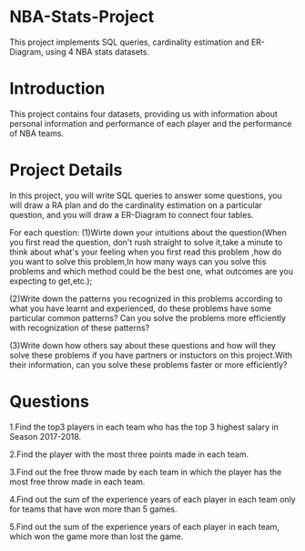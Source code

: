 # NBA-Stats-Project
This project implements SQL queries, cardinality estimation and ER-Diagram, using 4 NBA stats datasets.

# Introduction
This project contains four datasets, providing us with information about personal information and performance of each player and the performance of NBA teams.

# Project Details
In this project, you will write SQL queries to answer some questions, you will draw a RA plan and do the cardinality estimation on a particular question, and you will draw a ER-Diagram to connect four tables. 

For each question:
(1)Wirte down your intuitions about the question(When you first read the question, don't rush straight to solve it,take a minute to think about what's your feeling when you first read this problem ,how do you want to solve this problem,In how many ways can you solve this problems and which method could be the best one, what outcomes are you expecting to get,etc.);  

(2)Write down the patterns you recognized in this problems according to what you have learnt and experienced, do these problems have some particular common patterns? Can you solve the problems more efficiently with recognization of these patterns?  

(3)Write down how others say about these questions and how will they solve these problems if you have partners or instuctors on this project.With their information, can you solve these problems faster or more efficiently?  

# Questions
1.Find the top3  players in each team who has the top 3 highest salary in Season 2017-2018.  

2.Find the player with the most three points made in each team.  

3.Find out the free throw made by each team in which the player has the most free throw made in each team.  

4.Find out the sum of the experience years of each player in each team only for teams that have won more than 5 games.   

5.Find out the sum of the experience years of each player in each team, which won the game more than lost the game.  

